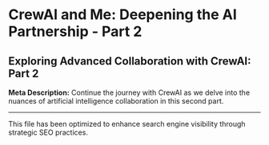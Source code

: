 # CrewAI and Me: Deepening the AI Partnership - Part 2

## Exploring Advanced Collaboration with CrewAI: Part 2

**Meta Description:** Continue the journey with CrewAI as we delve into the nuances of artificial intelligence collaboration in this second part.

---

This file has been optimized to enhance search engine visibility through strategic SEO practices.